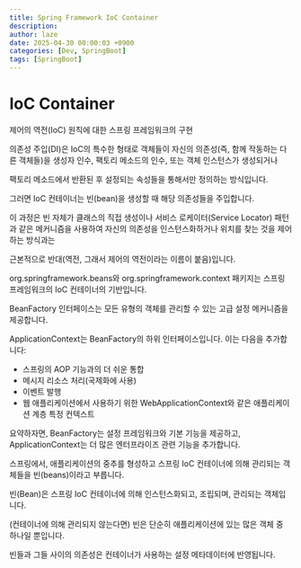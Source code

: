 ```yaml
---
title: Spring Framework IoC Container
description: 
author: laze
date: 2025-04-30 00:00:03 +0900
categories: [Dev, SpringBoot]
tags: [SpringBoot]
---
```

# IoC Container

제어의 역전(IoC) 원칙에 대한 스프링 프레임워크의 구현

의존성 주입(DI)은 IoC의 특수한 형태로 객체들이 자신의 의존성(즉, 함께 작동하는 다른 객체들)을  생성자 인수, 팩토리 메소드의 인수, 또는 객체 인스턴스가 생성되거나

팩토리 메소드에서 반환된 후 설정되는 속성들을 통해서만 정의하는 방식입니다.

그러면 IoC 컨테이너는 빈(bean)을 생성할 때 해당 의존성들을 주입합니다.

이 과정은 빈 자체가 클래스의 직접 생성이나 서비스 로케이터(Service Locator) 패턴과 같은 메커니즘을 사용하여 자신의 의존성을 인스턴스화하거나 위치를 찾는 것을 제어하는 방식과는

근본적으로 반대(역전, 그래서 제어의 역전이라는 이름이 붙음)입니다.

org.springframework.beans와 org.springframework.context 패키지는 스프링 프레임워크의 IoC 컨테이너의 기반입니다. 

BeanFactory 인터페이스는 모든 유형의 객체를 관리할 수 있는 고급 설정 메커니즘을 제공합니다. 

ApplicationContext는 BeanFactory의 하위 인터페이스입니다. 이는 다음을 추가합니다:

- 스프링의 AOP 기능과의 더 쉬운 통합
- 메시지 리소스 처리(국제화에 사용)
- 이벤트 발행
- 웹 애플리케이션에서 사용하기 위한 WebApplicationContext와 같은 애플리케이션 계층 특정 컨텍스트

요약하자면, BeanFactory는 설정 프레임워크와 기본 기능을 제공하고, ApplicationContext는 더 많은 엔터프라이즈 관련 기능을 추가합니다. 

스프링에서, 애플리케이션의 중추를 형성하고 스프링 IoC 컨테이너에 의해 관리되는 객체들을 빈(beans)이라고 부릅니다.

빈(Bean)은 스프링 IoC 컨테이너에 의해 인스턴스화되고, 조립되며, 관리되는 객체입니다.

(컨테이너에 의해 관리되지 않는다면) 빈은 단순히 애플리케이션에 있는 많은 객체 중 하나일 뿐입니다.

빈들과 그들 사이의 의존성은 컨테이너가 사용하는 설정 메타데이터에 반영됩니다.
